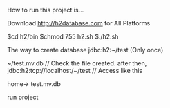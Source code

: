 How to run this project is...

Download http://h2database.com for All Platforms

$cd h2/bin
$chmod 755 h2.sh
$./h2.sh

The way to create database
jdbc:h2:~/test (Only once)

~/test.mv.db                    // Check the file created. after then, 
jdbc:h2:tcp://localhost/~/test  // Access like this

home-> test.mv.db 

run project